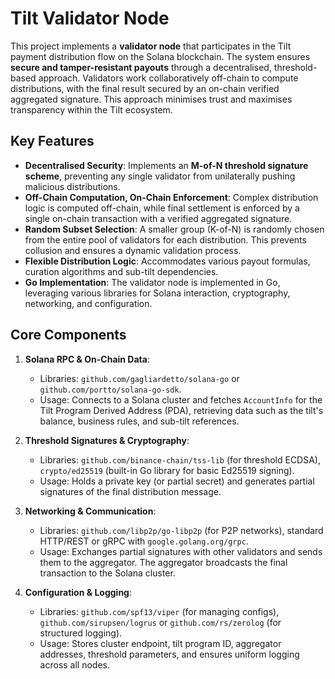 # Tilt Validator Node

This project implements a **validator node** that participates in the Tilt payment distribution flow on the Solana blockchain. The system ensures **secure and tamper-resistant payouts** through a decentralised, threshold-based approach. Validators work collaboratively off-chain to compute distributions, with the final result secured by an on-chain verified aggregated signature. This approach minimises trust and maximises transparency within the Tilt ecosystem.

## Key Features

* **Decentralised Security**: Implements an **M-of-N threshold signature scheme**, preventing any single validator from unilaterally pushing malicious distributions.
* **Off-Chain Computation, On-Chain Enforcement**: Complex distribution logic is computed off-chain, while final settlement is enforced by a single on-chain transaction with a verified aggregated signature.
* **Random Subset Selection**: A smaller group (K-of-N) is randomly chosen from the entire pool of validators for each distribution. This prevents collusion and ensures a dynamic validation process.
* **Flexible Distribution Logic**: Accommodates various payout formulas, curation algorithms and sub-tilt dependencies.
* **Go Implementation**: The validator node is implemented in Go, leveraging various libraries for Solana interaction, cryptography, networking, and configuration.

## Core Components

1.  **Solana RPC & On-Chain Data**:
    * Libraries: `github.com/gagliardetto/solana-go` or `github.com/portto/solana-go-sdk`.
    * Usage: Connects to a Solana cluster and fetches `AccountInfo` for the Tilt Program Derived Address (PDA), retrieving data such as the tilt's balance, business rules, and sub-tilt references.

2.  **Threshold Signatures & Cryptography**:
    * Libraries: `github.com/binance-chain/tss-lib` (for threshold ECDSA), `crypto/ed25519` (built-in Go library for basic Ed25519 signing).
    * Usage: Holds a private key (or partial secret) and generates partial signatures of the final distribution message.

3.  **Networking & Communication**:
    * Libraries: `github.com/libp2p/go-libp2p` (for P2P networks), standard HTTP/REST or gRPC with `google.golang.org/grpc`.
    * Usage: Exchanges partial signatures with other validators and sends them to the aggregator. The aggregator broadcasts the final transaction to the Solana cluster.

4.  **Configuration & Logging**:
    * Libraries: `github.com/spf13/viper` (for managing configs), `github.com/sirupsen/logrus` or `github.com/rs/zerolog` (for structured logging).
    * Usage: Stores cluster endpoint, tilt program ID, aggregator addresses, threshold parameters, and ensures uniform logging across all nodes.
